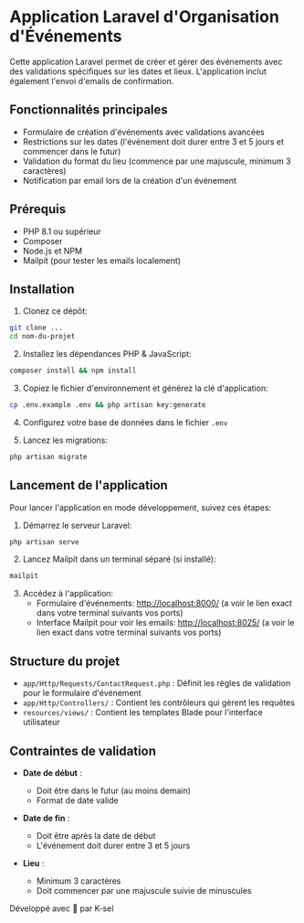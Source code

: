 # Application Laravel d'Organisation d'Événements

Cette application Laravel permet de créer et gérer des événements avec des validations spécifiques sur les dates et lieux. L'application inclut également l'envoi d'emails de confirmation.

## Fonctionnalités principales

- Formulaire de création d'événements avec validations avancées
- Restrictions sur les dates (l'événement doit durer entre 3 et 5 jours et commencer dans le futur)
- Validation du format du lieu (commence par une majuscule, minimum 3 caractères)
- Notification par email lors de la création d'un événement

## Prérequis

- PHP 8.1 ou supérieur
- Composer
- Node.js et NPM
- Mailpit (pour tester les emails localement)

## Installation

1. Clonez ce dépôt:
```bash
git clone ...
cd nom-du-projet
```

2. Installez les dépendances PHP & JavaScript:
```bash
composer install && npm install
```

3. Copiez le fichier d'environnement et générez la clé d'application:
```bash
cp .env.example .env && php artisan key:generate
```

4. Configurez votre base de données dans le fichier `.env`

5. Lancez les migrations:
```bash
php artisan migrate
```

## Lancement de l'application

Pour lancer l'application en mode développement, suivez ces étapes:

1. Démarrez le serveur Laravel:
```bash
php artisan serve
```

2. Lancez Mailpit dans un terminal séparé (si installé):
```bash
mailpit
```

3. Accédez à l'application:
   - Formulaire d'événements: [http://localhost:8000/](http://localhost:8000/) (a voir le lien exact dans votre terminal suivants vos ports)
   - Interface Mailpit pour voir les emails: [http://localhost:8025/](http://localhost:8025/) (a voir le lien exact dans votre terminal suivants vos ports)

## Structure du projet

- `app/Http/Requests/ContactRequest.php` : Définit les règles de validation pour le formulaire d'événement
- `app/Http/Controllers/` : Contient les contrôleurs qui gèrent les requêtes
- `resources/views/` : Contient les templates Blade pour l'interface utilisateur

## Contraintes de validation

- **Date de début** : 
  - Doit être dans le futur (au moins demain)
  - Format de date valide

- **Date de fin** : 
  - Doit être après la date de début
  - L'événement doit durer entre 3 et 5 jours

- **Lieu** : 
  - Minimum 3 caractères
  - Doit commencer par une majuscule suivie de minuscules

 Développé avec 💙 par K-sel
